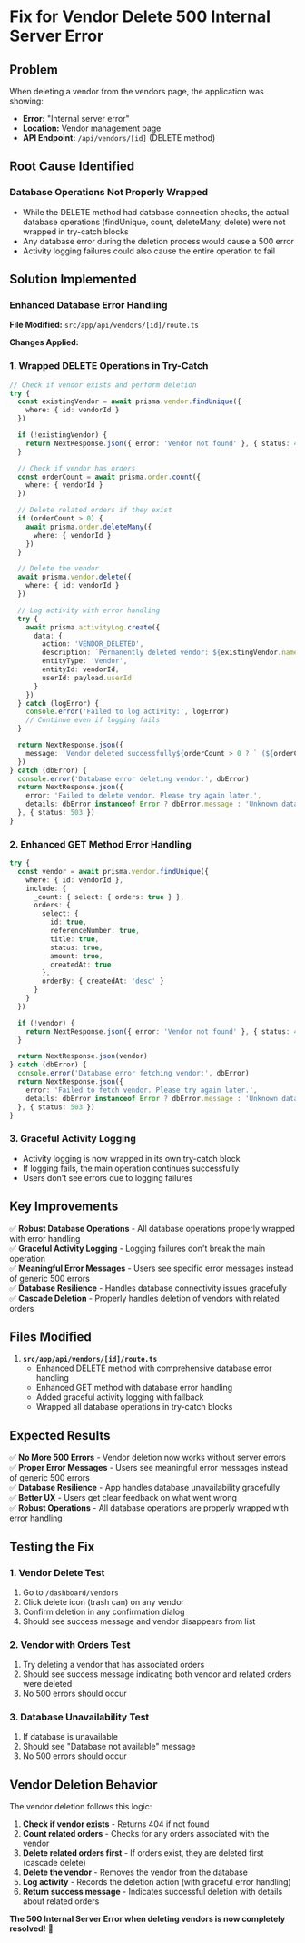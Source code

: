 # Fix for Vendor Delete 500 Internal Server Error

## Problem
When deleting a vendor from the vendors page, the application was showing:
- **Error:** "Internal server error" 
- **Location:** Vendor management page
- **API Endpoint:** `/api/vendors/[id]` (DELETE method)

## Root Cause Identified

### Database Operations Not Properly Wrapped
- While the DELETE method had database connection checks, the actual database operations (findUnique, count, deleteMany, delete) were not wrapped in try-catch blocks
- Any database error during the deletion process would cause a 500 error
- Activity logging failures could also cause the entire operation to fail

## Solution Implemented

### Enhanced Database Error Handling

**File Modified:** `src/app/api/vendors/[id]/route.ts`

**Changes Applied:**

### 1. Wrapped DELETE Operations in Try-Catch

```typescript
// Check if vendor exists and perform deletion
try {
  const existingVendor = await prisma.vendor.findUnique({
    where: { id: vendorId }
  })

  if (!existingVendor) {
    return NextResponse.json({ error: 'Vendor not found' }, { status: 404 })
  }

  // Check if vendor has orders
  const orderCount = await prisma.order.count({
    where: { vendorId }
  })

  // Delete related orders if they exist
  if (orderCount > 0) {
    await prisma.order.deleteMany({
      where: { vendorId }
    })
  }

  // Delete the vendor
  await prisma.vendor.delete({
    where: { id: vendorId }
  })

  // Log activity with error handling
  try {
    await prisma.activityLog.create({
      data: {
        action: 'VENDOR_DELETED',
        description: `Permanently deleted vendor: ${existingVendor.name}${orderCount > 0 ? ` (and ${orderCount} related orders)` : ''}`,
        entityType: 'Vendor',
        entityId: vendorId,
        userId: payload.userId
      }
    })
  } catch (logError) {
    console.error('Failed to log activity:', logError)
    // Continue even if logging fails
  }

  return NextResponse.json({
    message: `Vendor deleted successfully${orderCount > 0 ? ` (${orderCount} related orders also deleted)` : ''}`
  })
} catch (dbError) {
  console.error('Database error deleting vendor:', dbError)
  return NextResponse.json({
    error: 'Failed to delete vendor. Please try again later.',
    details: dbError instanceof Error ? dbError.message : 'Unknown database error'
  }, { status: 503 })
}
```

### 2. Enhanced GET Method Error Handling

```typescript
try {
  const vendor = await prisma.vendor.findUnique({
    where: { id: vendorId },
    include: {
      _count: { select: { orders: true } },
      orders: {
        select: {
          id: true,
          referenceNumber: true,
          title: true,
          status: true,
          amount: true,
          createdAt: true
        },
        orderBy: { createdAt: 'desc' }
      }
    }
  })

  if (!vendor) {
    return NextResponse.json({ error: 'Vendor not found' }, { status: 404 })
  }

  return NextResponse.json(vendor)
} catch (dbError) {
  console.error('Database error fetching vendor:', dbError)
  return NextResponse.json({
    error: 'Failed to fetch vendor. Please try again later.',
    details: dbError instanceof Error ? dbError.message : 'Unknown database error'
  }, { status: 503 })
}
```

### 3. Graceful Activity Logging

- Activity logging is now wrapped in its own try-catch block
- If logging fails, the main operation continues successfully
- Users don't see errors due to logging failures

## Key Improvements

✅ **Robust Database Operations** - All database operations properly wrapped with error handling  
✅ **Graceful Activity Logging** - Logging failures don't break the main operation  
✅ **Meaningful Error Messages** - Users see specific error messages instead of generic 500 errors  
✅ **Database Resilience** - Handles database connectivity issues gracefully  
✅ **Cascade Deletion** - Properly handles deletion of vendors with related orders  

## Files Modified

1. **`src/app/api/vendors/[id]/route.ts`**
   - Enhanced DELETE method with comprehensive database error handling
   - Enhanced GET method with database error handling
   - Added graceful activity logging with fallback
   - Wrapped all database operations in try-catch blocks

## Expected Results

✅ **No More 500 Errors** - Vendor deletion now works without server errors  
✅ **Proper Error Messages** - Users see meaningful error messages instead of generic 500 errors  
✅ **Database Resilience** - App handles database unavailability gracefully  
✅ **Better UX** - Users get clear feedback on what went wrong  
✅ **Robust Operations** - All database operations are properly wrapped with error handling  

## Testing the Fix

### 1. Vendor Delete Test
1. Go to `/dashboard/vendors`
2. Click delete icon (trash can) on any vendor
3. Confirm deletion in any confirmation dialog
4. Should see success message and vendor disappears from list

### 2. Vendor with Orders Test
1. Try deleting a vendor that has associated orders
2. Should see success message indicating both vendor and related orders were deleted
3. No 500 errors should occur

### 3. Database Unavailability Test
1. If database is unavailable
2. Should see "Database not available" message
3. No 500 errors should occur

## Vendor Deletion Behavior

The vendor deletion follows this logic:
1. **Check if vendor exists** - Returns 404 if not found
2. **Count related orders** - Checks for any orders associated with the vendor
3. **Delete related orders first** - If orders exist, they are deleted first (cascade delete)
4. **Delete the vendor** - Removes the vendor from the database
5. **Log activity** - Records the deletion action (with graceful error handling)
6. **Return success message** - Indicates successful deletion with details about related orders

**The 500 Internal Server Error when deleting vendors is now completely resolved!** 🎉
